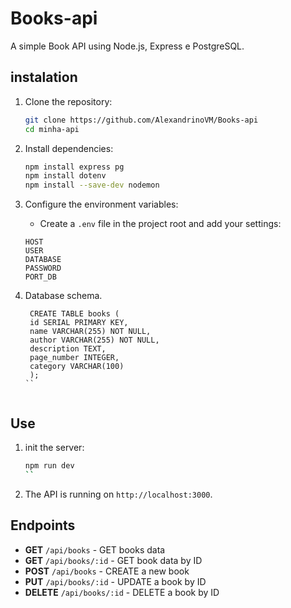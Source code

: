 # Books-api
A simple Book API using Node.js, Express e PostgreSQL.

## instalation

1. Clone the repository:
    ```bash
    git clone https://github.com/AlexandrinoVM/Books-api
    cd minha-api
    ```

2. Install dependencies:
    ```bash
    npm install express pg
    npm install dotenv
    npm install --save-dev nodemon
    ```

3. Configure the environment variables:
    - Create a `.env` file in the project root and add your settings:
    ```plaintext
    HOST
    USER
    DATABASE
    PASSWORD
    PORT_DB
    ```

4. Database schema.

   ``` Datanase schema 
    CREATE TABLE books (
    id SERIAL PRIMARY KEY,
    name VARCHAR(255) NOT NULL,
    author VARCHAR(255) NOT NULL,
    description TEXT,
    page_number INTEGER,
    category VARCHAR(100)
    );
   ``
   

## Use

1. init the server:
    ```bash
    npm run dev
    ``

2. The API is running on `http://localhost:3000`.

## Endpoints

- **GET** `/api/books` - GET books data
- **GET** `/api/books/:id` - GET book data by ID
- **POST** `/api/books` -  CREATE a new book
- **PUT** `/api/books/:id` - UPDATE a book by ID
- **DELETE** `/api/books/:id` - DELETE a book by ID
